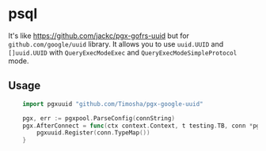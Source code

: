 # psql

It's like https://github.com/jackc/pgx-gofrs-uuid but for `github.com/google/uuid` library. It allows you to
use `uuid.UUID` and `[]uuid.UUID` with `QueryExecModeExec` and `QueryExecModeSimpleProtocol` mode. 

## Usage

```go
    import pgxuuid "github.com/Timosha/pgx-google-uuid"

    pgx, err := pgxpool.ParseConfig(connString)
	pgx.AfterConnect = func(ctx context.Context, t testing.TB, conn *pgx.Conn) {
		pgxuuid.Register(conn.TypeMap())
	}
```
